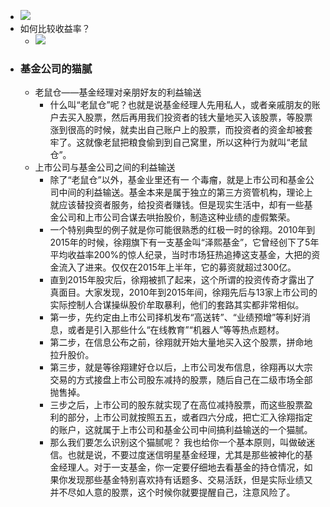 - ![](https://firebasestorage.googleapis.com/v0/b/firescript-577a2.appspot.com/o/imgs%2Fapp%2Fxinyiheng%2FvkxnzRvtVg.png?alt=media&token=33378f65-8d40-49f3-849e-5c918d04ef7d)
- 如何比较收益率？
    - ![](https://firebasestorage.googleapis.com/v0/b/firescript-577a2.appspot.com/o/imgs%2Fapp%2Fxinyiheng%2FMLjKg5TcrQ.jpg?alt=media&token=5a411bb4-aacd-4d69-a1d9-ef618f7eaa19)
- ### 基金公司的猫腻
    - 老鼠仓——基金经理对亲朋好友的利益输送
        - 什么叫“老鼠仓”呢？也就是说基金经理人先用私人，或者亲戚朋友的账户去买入股票，然后再用我们投资者的钱大量地买入该股票，等股票涨到很高的时候，就卖出自己账户上的股票，而投资者的资金却被套牢了。这就像老鼠把粮食偷到到自己窝里，所以这种行为就叫“老鼠仓”。
    - 上市公司与基金公司之间的利益输送
        - 除了“老鼠仓”以外，基金业里还有一 个毒瘤，就是上市公司和基金公司中间的利益输送。基金本来是属于独立的第三方资管机构，理论上就应该替投资者服务，给投资者赚钱。但是现实生活中，却有一些基金公司和上市公司合谋去哄抬股价，制造这种业绩的虛假繁荣。
        - 一个特别典型的例子就是你可能很熟悉的红极一时的徐翔。2010年到2015年的时候，徐翔旗下有一支基金叫“泽熙基金”，它曾经创下了5年平均收益率200%的惊人纪录，当时市场狂热追捧这支基金，大把的资金流入了进来。仅仅在2015年上半年，它的募资就超过300亿。
        - 直到2015年股灾后，徐翔被抓了起来，这个所谓的投资传奇才露出了真面目。大家发现，2010年到2015年间，徐翔先后与13家上市公司的实际控制人合谋操纵股价牟取暴利，他们的套路其实都非常相似。
        - 第一步，先约定由上市公司择机发布“高送转”、“业绩预增”等利好消息，或者是引入那些什么“在线教育”“机器人”等等热点题材。
        - 第二步，在信息公布之前，徐翔就开始大量地买入这个股票，拼命地拉升股价。
        - 第三步，就是等徐翔建好仓以后，上市公司发布信息，徐翔再以大宗交易的方式接盘上市公司股东减持的股票，随后自己在二级市场全部抛售掉。
        - 三步之后，上市公司的股东就实现了在高位减持股票，而这些股票盈利的部分，上市公司就按照五五，或者四六分成，把亡汇入徐翔指定的账户，这就属于上市公司和基金公司中间搞利益输送的一个猫腻。
        - 那么我们要怎么识别这个猫腻呢？ 我也给你一个基本原则，叫做破迷信。也就是说，不要过度迷信明星基金经理，尤其是那些被神化的基金经理人。对于一支基金，你一定要仔细地去看基金的持仓情况，如果你发现那些基金特别喜欢持有话题多、交易活跃，但是实际业绩又并不尽如人意的股票，这个时候你就要提醒自己，注意风险了。
